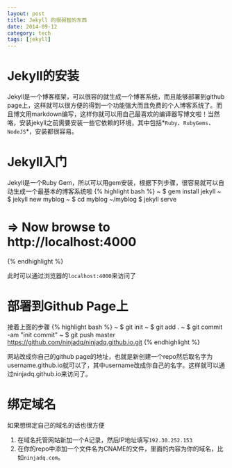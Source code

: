 ```yaml
---
layout: post
title: Jekyll 的很弱智的东西 
date: 2014-09-12
category: tech
tags: [jekyll]
---
```


# Jekyll的安装
Jekyll是一个博客框架，可以很容的就生成一个博客系统，而且能够部署到github page上，这样就可以很方便的得到一个功能强大而且免费的个人博客系统了。而且博文用markdown编写，这样你就可以用自己最喜欢的编译器写博文啦！当然咯，安装jekyll之前需要安装一些它依赖的环境，其中包括*`Ruby`*、*`RubyGems`*、*`NodeJS`*，安装都很容易。
# Jekyll入门
Jekyll是一个Ruby Gem，所以可以用gem安装，根据下列步骤，很容易就可以自动生成一个最基本的博客系统啦
{%  highlight  bash  %}
~ $ gem install jekyll
~ $ jekyll new myblog
~ $ cd myblog
~/myblog $ jekyll serve
# => Now browse to http://localhost:4000
{%  endhighlight %}

此时可以通过浏览器的`localhost:4000`来访问了

# 部署到Github Page上
接着上面的步骤
{%  highlight  bash  %}
~ $ git init
~ $ git add .
~ $ git commit -am "init commit"
~ $ git push master https://github.com/ninjadq/ninjadq.github.io.git
{%  endhighlight %}

网站改成你自己的github page的地址，也就是新创建一个repo然后取名字为username.github.io就可以了，其中username改成你自己的名字。这样就可以通过ninjadq.github.io来访问了。

# 绑定域名
如果想绑定自己的域名的话也很方便

1. 在域名托管网站新加一个A记录，然后IP地址填写`192.30.252.153`
2. 在你的repo中添加一个文件名为CNAME的文件，里面的内容为你的域名，比如`ninjadq.com`。
